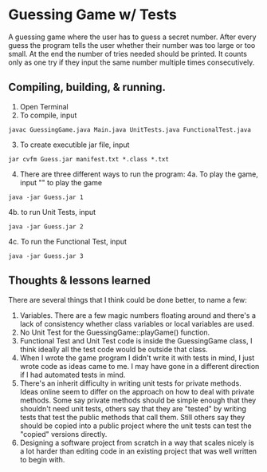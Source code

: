 # Guessing Game w/ Tests
A guessing game where the user has to guess a secret number. After every guess the program tells the user whether their number was too large or too small. At the end the number of tries needed should be printed. It counts only as one try if they input the same number multiple times consecutively.

## Compiling, building, & running. 
1. Open Terminal
2. To compile, input 
```
javac GuessingGame.java Main.java UnitTests.java FunctionalTest.java
```
3. To create executible jar file, input
```
jar cvfm Guess.jar manifest.txt *.class *.txt
```
4. There are three different ways to run the program: 
4a. To play the game, input "" to play the game
```
java -jar Guess.jar 1
```
4b. to run Unit Tests, input 
```
java -jar Guess.jar 2
```
4c. To run the Functional Test, input
```
java -jar Guess.jar 3
```

## Thoughts & lessons learned
There are several things that I think could be done better, to name a few: 
1. Variables. There are a few magic numbers floating around and there's a lack of consistency whether class variables or local variables are used.
2. No Unit Test for the GuessingGame::playGame() function.
3. Functional Test and Unit Test code is inside the GuessingGame class, I think ideally all the test code would be outside that class. 
4. When I wrote the game program I didn't write it with tests in mind, I just wrote code as ideas came to me. I may have gone in a different direction if I had automated tests in mind. 
5. There's an inherit difficulty in writing unit tests for private methods. Ideas online seem to differ on the approach on how to deal with private methods. Some say private methods should be simple enough that they shouldn't need unit tests, others say that they are "tested" by writing tests that test the public methods that call them. Still others say they should be copied into a public project where the unit tests can test the "copied" versions directly. 
6. Designing a software project from scratch in a way that scales nicely is a lot harder than editing code in an existing project that was well written to begin with. 
